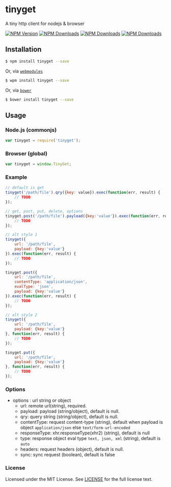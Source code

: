 # tinyget

A tiny http client for nodejs & browser

[![NPM Version][npm-version]][npm-url] [![NPM Downloads][npm-total]][npm-url] [![NPM Downloads][npm-month]][npm-url] [![NPM Downloads][license]][npm-url]

[npm-version]: https://img.shields.io/npm/v/tinyget.svg?style=flat
[npm-url]: https://npmjs.org/package/tinyget
[npm-total]: https://img.shields.io/npm/dt/tinyget.svg?style=flat
[npm-month]: https://img.shields.io/npm/dm/tinyget.svg?style=flat
[license]: https://img.shields.io/npm/l/tinyget.svg?style=flat


## Installation
```sh
$ npm install tinyget --save
```

Or, via [`webmodules`](https://github.com/attrs/webmodules)
```sh
$ wpm install tinyget --save
```

Or, via [`bower`](http://bower.io)
```sh
$ bower install tinyget --save
```

## Usage
### Node.js (commonjs)
```javascript
var tinyget = require('tinyget');
```

### Browser (global)
```javascript
var tinyget = window.TinyGet;
```

### Example
```javascript
// default is get
tinyget('/path/file').qry({key: value}).exec(function(err, result) {
    // TODO
});

// get, post, put, delete, options
tinyget.post('/path/file').payload({key:'value'}).exec(function(err, result) {
    // TODO
});

// alt style 1
tinyget({
    url: '/path/file',
    payload: {key:'value'}
}).exec(function(err, result) {
    // TODO
});

tinyget.post({
    url: '/path/file',
    contentType: 'application/json',
    evalType: 'json',
    payload: {key:'value'}
}).exec(function(err, result) {
    // TODO
});

// alt style 2
tinyget({
    url: '/path/file',
    payload: {key:'value'}
}, function(err, result) {
    // TODO
});

tinyget.put({
    url: '/path/file',
    payload: {key:'value'}
}, function(err, result) {
    // TODO
});
```

### Options
- options : url string or object
    - url: remote url(string), required.
    - payload: payload (string/object), default is null.
    - qry: query string (string/object), default is null.
    - contentType: request content-type (string), default when payload is object `application/json` else `text/form-url-encoded`
    - responseType: xhr.responseType(xhr2) (string), default is null
    - type: response object eval type `text, json, xml` (string), default is `auto`
    - headers: request headers (object), default is null.
    - sync: sync request (boolean), default is false

### License
Licensed under the MIT License.
See [LICENSE](./LICENSE) for the full license text.
